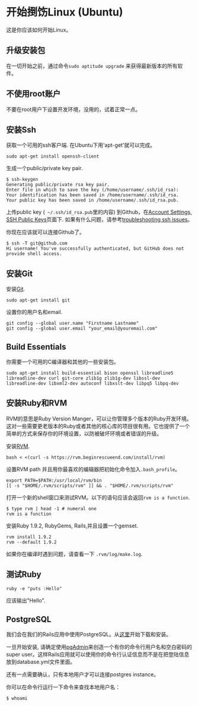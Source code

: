 开始捯饬Linux (Ubuntu)
=================================

这是你应该如何开始Linux。

升级安装包
---------------

在一切开始之前，通过命令`sudo aptitude upgrade` 来获得最新版本的所有软件。

不使用root账户
----------
不要在root用户下设置开发环境，没用的，试着正常一点。

安装Ssh
-----------

获取一个可用的ssh客户端. 在Ubuntu下用'apt-get'就可以完成。

    sudo apt-get install openssh-client

生成一个public/private key pair.

    $ ssh-keygen
    Generating public/private rsa key pair.
    Enter file in which to save the key (/home/username/.ssh/id_rsa):
    Your identification has been saved in /home/username/.ssh/id_rsa.
    Your public key has been saved in /home/username/.ssh/id_rsa.pub.

上传public key (` ~/.ssh/id_rsa.pub`里的内容) 到Github，在[Account Settings, SSH Public Keys](https://github.com/account)页面下. 如果有什么问题，请参考[troubleshooting ssh issues](http://help.github.com/troubleshooting-ssh/)。

你现在应该就可以连接Github了。

    $ ssh -T git@github.com
    Hi username! You've successfully authenticated, but GitHub does not provide shell access.

安装Git
-----------

安装[Git](http://git-scm.com/download).

    sudo apt-get install git

设置你的用户名和email.

    git config --global user.name "Firstname Lastname"
    git config --global user.email "your_email@youremail.com"

Build Essentials
----------------

你需要一个可用的C编译器和其他的一些安装包。

    sudo apt-get install build-essential bison openssl libreadline5 libreadline-dev curl git-core zlib1g zlib1g-dev libssl-dev libreadline-dev libxml2-dev autoconf libxslt-dev libpq5 libpq-dev

安装Ruby和RVM
-------------------

RVM的意思是Ruby Version Manger，可以让你管理多个版本的Ruby开发环境。这对一些需要更老版本的Ruby或者其他的核心库的项目很有用。它也提供了一个简单的方式来保存你的环境设置，以防被破坏环境或者错误的升级。

安装[RVM](http://rvm.beginrescueend.com/).

    bash < <(curl -s https://rvm.beginrescueend.com/install/rvm)

设置RVM path 并且用你最喜欢的编辑器把初始化命令加入`.bash_profile`。

    export PATH=$PATH:/usr/local/rvm/bin
    [[ -s "$HOME/.rvm/scripts/rvm" ]] && . "$HOME/.rvm/scripts/rvm"

打开一个新的shell窗口来测试RVM。以下的语句应该会返回`rvm is a function`.

    $ type rvm | head -1 # numeral one
    rvm is a function

安装Ruby 1.9.2, RubyGems, Rails,并且设置一个gemset.

    rvm install 1.9.2
    rvm --default 1.9.2

如果你在编译时遇到问题，请查看一下 `.rvm/log/make.log`.

测试Ruby
---------

    ruby -e "puts :Hello"

应该输出"Hello".

PostgreSQL
----------
我们会在我们的Rails应用中使用PostgreSQL。从[这里](http://www.enterprisedb.com/products-services-training/pgdownload)开始下载和安装。

一旦开始安装, 请确定使用[pgAdmin](http://www.pgadmin.org/download/)来创造一个有你的命令行用户名和空白密码的super user。这样Rails应用就可以使用你的命令行认证信息而不是在把登陆信息放到database.yml文件里面。

还有一点需要确认，只有本地用户才可以连接postgres instance。

你可以在命令行运行一下命令来查找本地用户名：

    $ whoami



